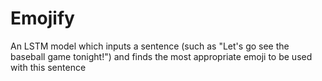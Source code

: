 # Emojify
An LSTM model which inputs a sentence (such as "Let's go see the baseball game tonight!") and finds the most appropriate emoji to be used with this sentence
